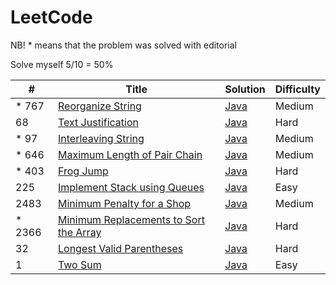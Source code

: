 # LeetCode

NB! * means that the problem was solved with editorial

Solve myself 5/10 = 50%

| #      | Title                                                                                     | Solution                                                              | Difficulty |
|--------|-------------------------------------------------------------------------------------------|-----------------------------------------------------------------------|------------|
| * 767  | [Reorganize String](https://leetcode.com/problems/reorganize-string/)                     | [Java](src/main/java/ReorganizeString/Solution.java)                  | Medium     |
| 68     | [Text Justification](https://leetcode.com/problems/text-justification/description/)       | [Java](src/main/java/TextJustification/Solution.java)                 | Hard       |
| * 97   | [Interleaving String](https://leetcode.com/problems/interleaving-string/)                 | [Java](src/main/java/InterleavingString/Solution.java)                | Medium     |
| * 646  | [Maximum Length of Pair Chain](https://leetcode.com/problems/maximum-length-of-pair-chain/) | [Java](src/main/java/MaximumLengthOfPairChain/Solution.java)          | Medium     |
| * 403  | [Frog Jump](https://leetcode.com/problems/frog-jump/)                                     | [Java](src/main/java/FrogJump/Solution.java)                          | Hard       |
| 225    | [Implement Stack using Queues](https://leetcode.com/problems/implement-stack-using-queues/) | [Java](src/main/java/StackUsingQueues/MyStack.java)                   | Easy       |
| 2483   | [Minimum Penalty for a Shop](https://leetcode.com/problems/minimum-penalty-for-a-shop/)   | [Java](src/main/java/MinimumPenalty/Solution.java)                    | Medium       |
| * 2366 | [Minimum Replacements to Sort the Array](https://leetcode.com/problems/minimum-replacements-to-sort-the-array/)  | [Java](src/main/java/MinimumReplacementsToSortTheArray/Solution.java) | Hard       |
| 32     | [Longest Valid Parentheses](https://leetcode.com/problems/longest-valid-parentheses/)    | [Java](src/main/java/LongestValidParentheses/Solution.java)           | Hard       |
| 1      | [Two Sum](https://leetcode.com/problems/two-sum/)     | [Java](src/main/java/TwoSum/Solution.java)                            | Easy       |

